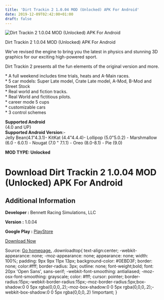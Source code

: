 ```yaml
---
title: 'Dirt Trackin 2 1.0.04 MOD (Unlocked) APK For Android'
date: 2019-12-09T02:42:00+01:00
draft: false
---
```


![Dirt Trackin 2 1.0.04 MOD (Unlocked) APK For Android](https://i0.wp.com/apkhome.net/wp-content/uploads/2019/12/Dirt-Trackin-2.png "Dirt Trackin 2 1.0.04 MOD (Unlocked) APK For Android")

  

Dirt Trackin 2 1.0.04 MOD (Unlocked) APK For Android

We've revised the engine to bring you the latest in physics and stunning 3D graphics for our exciting high-powered sport.

Dirt Trackin 2 presents all the fun elements of the original version and more.

\* A full weekend includes time trials, heats and A-Main races.  
\* 5 car models: Super Late model, Crate Late model, A-Mod, B-Mod and Street Stock  
\* Real world and fiction tracks.  
\* Real World and fictitious pilots.  
\* career mode 5 cups  
\* customizable cars  
\* 3 control schemes

**Supported Android**  
{4.0 and UP}  
**Supported Android Version**:-  
Jelly Bean(4.1"4.3.1)- KitKat (4.4"4.4.4)- Lollipop (5.0"5.0.2) - Marshmallow (6.0 - 6.0.1) - Nougat (7.0 " 7.1.1) - Oreo (8.0-8.1) - Pie (9.0)

**MOD TYPE: Unlocked**

Download Dirt Trackin 2 1.0.04 MOD (Unlocked) APK For Android
=============================================================

Additional Information
----------------------

**Developer :** Bennett Racing Simulations, LLC

**Version :** 1.0.04

**Google Play :** [PlayStore](https://play.google.com/store/apps/details?id=com.bennettracingsimulations.dirttrackin2)

  

[Download Now](https://store4app.co/post/dirt-trackin-2-1-0-04-mod-unlocked-apk-for-android_1575818050)

  
Source: [Go homepage.](https://store4app.co/post/dirt-trackin-2-1-0-04-mod-unlocked-apk-for-android_1575818050) .downloadtop{ text-align:center; -webkit-appearance: none; -moz-appearance: none; appearance: none; width: 100%; padding: 9px 9px 11px 13px; background-color: #0EBD3F; border: none; color:#fff; border-radius: 3px; outline: none; font-weight;bold; font: 20px 'Open Sans', sans-serif; -webkit-font-smoothing: antialiased; -moz-osx-font-smoothing: grayscale; color: #fff; cursor: pointer; border-radius:15px;-webkit-border-radius:15px;-moz-border-radius:5px;box-shadow:0 0 5px rgba(0,0,0,.2);-moz-box-shadow:0 0 5px rgba(0,0,0,.2);-webkit-box-shadow:0 0 5px rgba(0,0,0,.2) !important; }